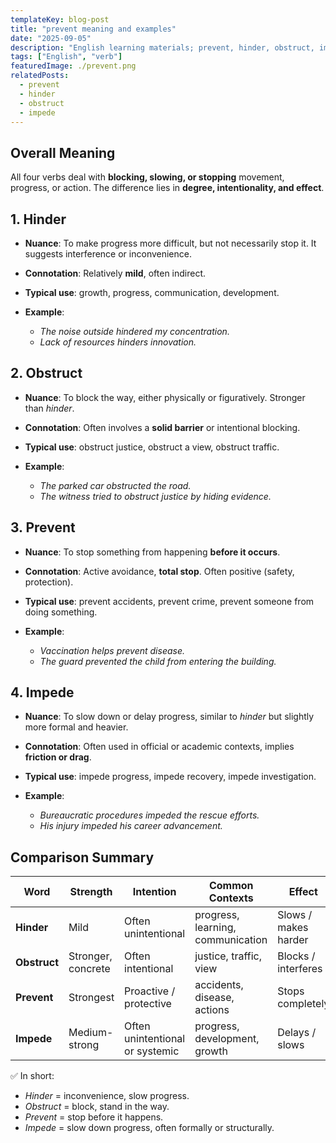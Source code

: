 ```yaml
---
templateKey: blog-post
title: "prevent meaning and examples"
date: "2025-09-05"
description: "English learning materials; prevent, hinder, obstruct, impede comparison."
tags: ["English", "verb"]
featuredImage: ./prevent.png
relatedPosts:
  - prevent
  - hinder
  - obstruct
  - impede
---
```


## Overall Meaning

All four verbs deal with **blocking, slowing, or stopping** movement, progress, or action.
The difference lies in **degree, intentionality, and effect**.

## 1. Hinder

- **Nuance**: To make progress more difficult, but not necessarily stop it. It suggests interference or inconvenience.
- **Connotation**: Relatively **mild**, often indirect.
- **Typical use**: growth, progress, communication, development.
- **Example**:

  - _The noise outside hindered my concentration._
  - _Lack of resources hinders innovation._

## 2. Obstruct

- **Nuance**: To block the way, either physically or figuratively. Stronger than _hinder_.
- **Connotation**: Often involves a **solid barrier** or intentional blocking.
- **Typical use**: obstruct justice, obstruct a view, obstruct traffic.
- **Example**:

  - _The parked car obstructed the road._
  - _The witness tried to obstruct justice by hiding evidence._

## 3. Prevent

- **Nuance**: To stop something from happening **before it occurs**.
- **Connotation**: Active avoidance, **total stop**. Often positive (safety, protection).
- **Typical use**: prevent accidents, prevent crime, prevent someone from doing something.
- **Example**:

  - _Vaccination helps prevent disease._
  - _The guard prevented the child from entering the building._

## 4. Impede

- **Nuance**: To slow down or delay progress, similar to _hinder_ but slightly more formal and heavier.
- **Connotation**: Often used in official or academic contexts, implies **friction or drag**.
- **Typical use**: impede progress, impede recovery, impede investigation.
- **Example**:

  - _Bureaucratic procedures impeded the rescue efforts._
  - _His injury impeded his career advancement._

## Comparison Summary

| Word         | Strength           | Intention                       | Common Contexts                   | Effect               |
| ------------ | ------------------ | ------------------------------- | --------------------------------- | -------------------- |
| **Hinder**   | Mild               | Often unintentional             | progress, learning, communication | Slows / makes harder |
| **Obstruct** | Stronger, concrete | Often intentional               | justice, traffic, view            | Blocks / interferes  |
| **Prevent**  | Strongest          | Proactive / protective          | accidents, disease, actions       | Stops completely     |
| **Impede**   | Medium-strong      | Often unintentional or systemic | progress, development, growth     | Delays / slows       |

✅ In short:

- _Hinder_ = inconvenience, slow progress.
- _Obstruct_ = block, stand in the way.
- _Prevent_ = stop before it happens.
- _Impede_ = slow down progress, often formally or structurally.
